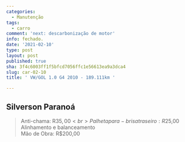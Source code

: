 ```yaml
---
categories:
  - Manutenção
tags:
  - carro
comment: 'next: descarbonização de motor'
info: fechado.
date: '2021-02-10'
type: post
layout: post
published: true
sha: 3f4c6003ff1f5bfcd7056ffc1e56613ea9a3dca4
slug: car-02-10
title: ' VW/GOL 1.0 G4 2010 - 189.111km '

---
```

Silverson Paranoá
------
>Anti-chama: R$35,00 <br>
>Palheta para-brisa traseiro: R$25,00 <br>
>Alinhamento e balanceamento <br>
>Mão de Obra: R$200,00
